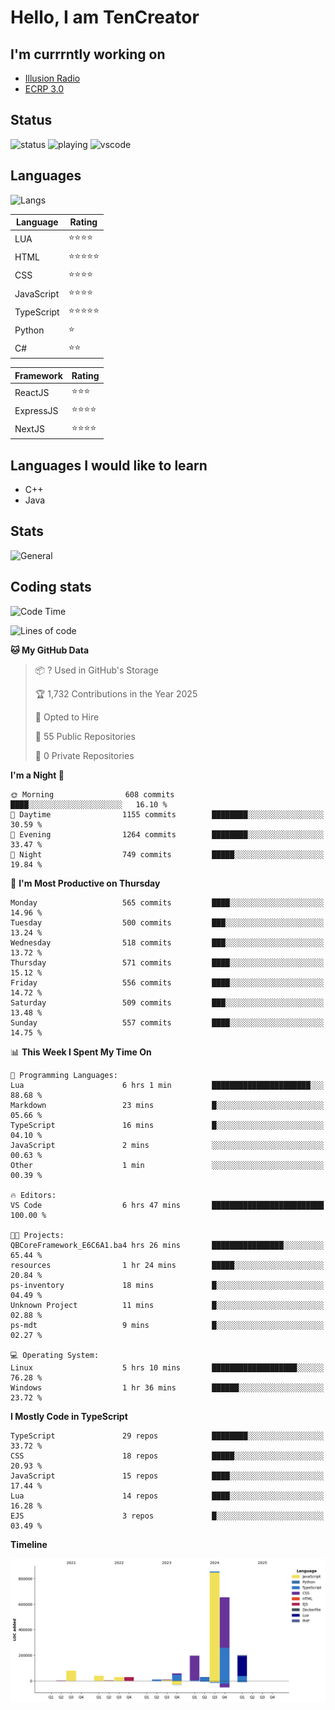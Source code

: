 # Hello, I am TenCreator

## I'm currrntly working on
- [Illusion Radio](https://illusionradio.co.uk/)
- [ECRP 3.0](http://github.com/Emerald-Coast-Roleplay/)

## Status
![status](https://api.statusbadges.me/badge/status/518334475038359555?simple=true&style=for-the-badge)
![playing](https://api.statusbadges.me/badge/playing/518334475038359555?style=for-the-badge)
![vscode](https://api.statusbadges.me/badge/vscode/518334475038359555?style=for-the-badge)

## Languages
![Langs](https://github-readme-stats.vercel.app/api/top-langs/?username=tencreator&layout=compact&theme=radical)


|Language|Rating|
|--------|------|
|LUA|⭐️⭐️⭐️⭐️|
|HTML|⭐️⭐️⭐️⭐️⭐️|
|CSS|⭐️⭐️⭐️⭐️|
|JavaScript|⭐️⭐️⭐️⭐️|
|TypeScript|⭐️⭐️⭐️⭐️⭐️|
|Python|⭐️|
|C#|⭐️⭐️ |

|Framework|Rating|
|--------|------|
|ReactJS|⭐️⭐️⭐|
|ExpressJS|⭐️⭐️⭐️⭐️|
|NextJS|⭐️⭐️⭐⭐️|

## Languages I would like to learn
- C++
- Java

## Stats
![General](https://github-readme-stats.vercel.app/api?username=tencreator&show_icons=true&theme=radical)

## Coding stats

<!--START_SECTION:waka-->
![Code Time](http://img.shields.io/badge/Code%20Time-512%20hrs%202%20mins-blue)

![Lines of code](https://img.shields.io/badge/From%20Hello%20World%20I%27ve%20Written-2.2%20million%20lines%20of%20code-blue)

**🐱 My GitHub Data** 

> 📦 ? Used in GitHub's Storage 
 > 
> 🏆 1,732 Contributions in the Year 2025
 > 
> 💼 Opted to Hire
 > 
> 📜 55 Public Repositories 
 > 
> 🔑 0 Private Repositories 
 > 
**I'm a Night 🦉** 

```text
🌞 Morning                608 commits         ████░░░░░░░░░░░░░░░░░░░░░   16.10 % 
🌆 Daytime                1155 commits        ████████░░░░░░░░░░░░░░░░░   30.59 % 
🌃 Evening                1264 commits        ████████░░░░░░░░░░░░░░░░░   33.47 % 
🌙 Night                  749 commits         █████░░░░░░░░░░░░░░░░░░░░   19.84 % 
```
📅 **I'm Most Productive on Thursday** 

```text
Monday                   565 commits         ████░░░░░░░░░░░░░░░░░░░░░   14.96 % 
Tuesday                  500 commits         ███░░░░░░░░░░░░░░░░░░░░░░   13.24 % 
Wednesday                518 commits         ███░░░░░░░░░░░░░░░░░░░░░░   13.72 % 
Thursday                 571 commits         ████░░░░░░░░░░░░░░░░░░░░░   15.12 % 
Friday                   556 commits         ████░░░░░░░░░░░░░░░░░░░░░   14.72 % 
Saturday                 509 commits         ███░░░░░░░░░░░░░░░░░░░░░░   13.48 % 
Sunday                   557 commits         ████░░░░░░░░░░░░░░░░░░░░░   14.75 % 
```


📊 **This Week I Spent My Time On** 

```text
💬 Programming Languages: 
Lua                      6 hrs 1 min         ██████████████████████░░░   88.68 % 
Markdown                 23 mins             █░░░░░░░░░░░░░░░░░░░░░░░░   05.66 % 
TypeScript               16 mins             █░░░░░░░░░░░░░░░░░░░░░░░░   04.10 % 
JavaScript               2 mins              ░░░░░░░░░░░░░░░░░░░░░░░░░   00.63 % 
Other                    1 min               ░░░░░░░░░░░░░░░░░░░░░░░░░   00.39 % 

🔥 Editors: 
VS Code                  6 hrs 47 mins       █████████████████████████   100.00 % 

🐱‍💻 Projects: 
QBCoreFramework_E6C6A1.ba4 hrs 26 mins       ████████████████░░░░░░░░░   65.44 % 
resources                1 hr 24 mins        █████░░░░░░░░░░░░░░░░░░░░   20.84 % 
ps-inventory             18 mins             █░░░░░░░░░░░░░░░░░░░░░░░░   04.49 % 
Unknown Project          11 mins             █░░░░░░░░░░░░░░░░░░░░░░░░   02.88 % 
ps-mdt                   9 mins              █░░░░░░░░░░░░░░░░░░░░░░░░   02.27 % 

💻 Operating System: 
Linux                    5 hrs 10 mins       ███████████████████░░░░░░   76.28 % 
Windows                  1 hr 36 mins        ██████░░░░░░░░░░░░░░░░░░░   23.72 % 
```

**I Mostly Code in TypeScript** 

```text
TypeScript               29 repos            ████████░░░░░░░░░░░░░░░░░   33.72 % 
CSS                      18 repos            █████░░░░░░░░░░░░░░░░░░░░   20.93 % 
JavaScript               15 repos            ████░░░░░░░░░░░░░░░░░░░░░   17.44 % 
Lua                      14 repos            ████░░░░░░░░░░░░░░░░░░░░░   16.28 % 
EJS                      3 repos             █░░░░░░░░░░░░░░░░░░░░░░░░   03.49 % 
```



**Timeline**

![Lines of Code chart](https://raw.githubusercontent.com/tencreator/tencreator/main/assets/bar_graph.png)


<!--END_SECTION:waka-->
